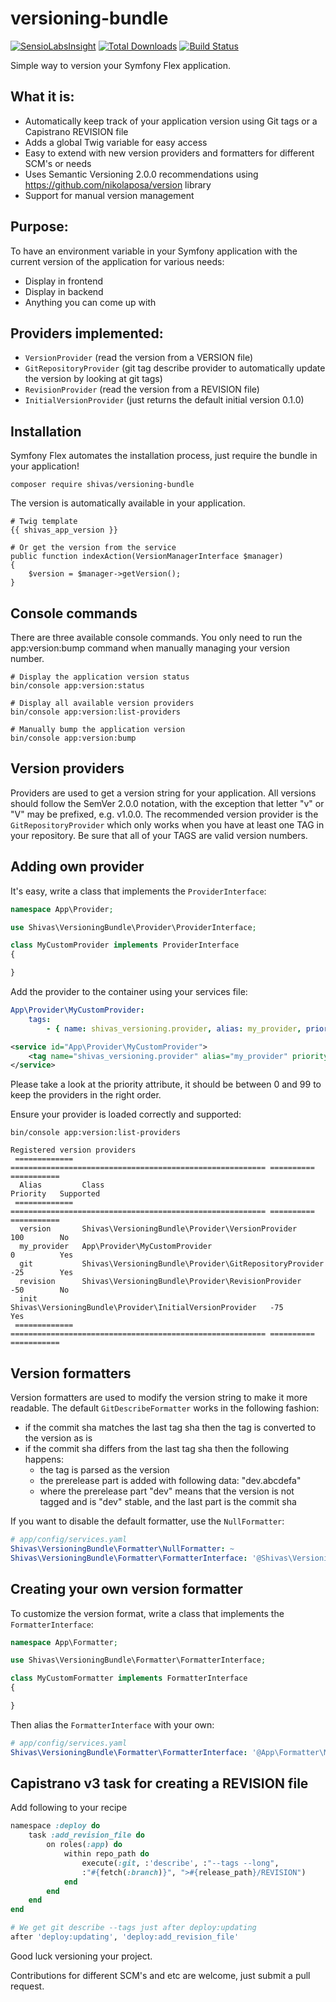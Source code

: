 versioning-bundle
=================

[![SensioLabsInsight](https://insight.sensiolabs.com/projects/d6d73376-b826-46d0-85f5-fd9f77c45c06/mini.png)](https://insight.sensiolabs.com/projects/d6d73376-b826-46d0-85f5-fd9f77c45c06)
[![Total Downloads](https://img.shields.io/packagist/dt/shivas/versioning-bundle.svg?style=flat)](https://packagist.org/packages/shivas/versioning-bundle)
[![Build Status](https://travis-ci.org/shivas/versioning-bundle.svg?branch=master)](https://travis-ci.org/shivas/versioning-bundle)

Simple way to version your Symfony Flex application.

What it is:
-

- Automatically keep track of your application version using Git tags or a Capistrano REVISION file
- Adds a global Twig variable for easy access
- Easy to extend with new version providers and formatters for different SCM's or needs
- Uses Semantic Versioning 2.0.0 recommendations using https://github.com/nikolaposa/version library
- Support for manual version management

Purpose:
-

To have an environment variable in your Symfony application with the current version of the application for various needs:
- Display in frontend
- Display in backend
- Anything you can come up with

Providers implemented:
-

- `VersionProvider` (read the version from a VERSION file)
- `GitRepositoryProvider` (git tag describe provider to automatically update the version by looking at git tags)
- `RevisionProvider` (read the version from a REVISION file)
- `InitialVersionProvider` (just returns the default initial version 0.1.0)

Installation
-

Symfony Flex automates the installation process, just require the bundle in your application!
```console
composer require shivas/versioning-bundle
```

The version is automatically available in your application.
```
# Twig template
{{ shivas_app_version }}

# Or get the version from the service
public function indexAction(VersionManagerInterface $manager)
{
    $version = $manager->getVersion();
}
```

Console commands
-

There are three available console commands. You only need to run the app:version:bump command when manually managing your version number.
```console
# Display the application version status
bin/console app:version:status

# Display all available version providers
bin/console app:version:list-providers

# Manually bump the application version
bin/console app:version:bump
```

Version providers
-

Providers are used to get a version string for your application. All versions should follow the SemVer 2.0.0 notation, with the exception that letter "v" or "V" may be prefixed, e.g. v1.0.0.
The recommended version provider is the `GitRepositoryProvider` which only works when you have at least one TAG in your repository. Be sure that all of your TAGS are valid version numbers.

Adding own provider
-

It's easy, write a class that implements the `ProviderInterface`:
```php
namespace App\Provider;

use Shivas\VersioningBundle\Provider\ProviderInterface;

class MyCustomProvider implements ProviderInterface
{

}
```

Add the provider to the container using your services file:
```yaml
App\Provider\MyCustomProvider:
    tags:
        - { name: shivas_versioning.provider, alias: my_provider, priority: 0 }
```

```xml
<service id="App\Provider\MyCustomProvider">
    <tag name="shivas_versioning.provider" alias="my_provider" priority="0" />
</service>
```

Please take a look at the priority attribute, it should be between 0 and 99 to keep the providers in the right order.

Ensure your provider is loaded correctly and supported:
```console
bin/console app:version:list-providers

Registered version providers
 ============= ========================================================= ========== ===========
  Alias         Class                                                     Priority   Supported
 ============= ========================================================= ========== ===========
  version       Shivas\VersioningBundle\Provider\VersionProvider          100        No
  my_provider   App\Provider\MyCustomProvider                             0          Yes
  git           Shivas\VersioningBundle\Provider\GitRepositoryProvider    -25        Yes
  revision      Shivas\VersioningBundle\Provider\RevisionProvider         -50        No
  init          Shivas\VersioningBundle\Provider\InitialVersionProvider   -75        Yes
 ============= ========================================================= ========== ===========
```

Version formatters
-

Version formatters are used to modify the version string to make it more readable. The default `GitDescribeFormatter` works in the following fashion:

- if the commit sha matches the last tag sha then the tag is converted to the version as is
- if the commit sha differs from the last tag sha then the following happens:
  - the tag is parsed as the version
  - the prerelease part is added with following data: "dev.abcdefa"
  - where the prerelease part "dev" means that the version is not tagged and is "dev" stable, and the last part is the commit sha

If you want to disable the default formatter, use the `NullFormatter`:
```yaml
# app/config/services.yaml
Shivas\VersioningBundle\Formatter\NullFormatter: ~
Shivas\VersioningBundle\Formatter\FormatterInterface: '@Shivas\VersioningBundle\Formatter\NullFormatter'
```

Creating your own version formatter
-

To customize the version format, write a class that implements the `FormatterInterface`:
```php
namespace App\Formatter;

use Shivas\VersioningBundle\Formatter\FormatterInterface;

class MyCustomFormatter implements FormatterInterface
{

}
```

Then alias the `FormatterInterface` with your own:
```yaml
# app/config/services.yaml
Shivas\VersioningBundle\Formatter\FormatterInterface: '@App\Formatter\MyCustomFormatter'
```

Capistrano v3 task for creating a REVISION file
-

Add following to your recipe
```ruby
namespace :deploy do
    task :add_revision_file do
        on roles(:app) do
            within repo_path do
                execute(:git, :'describe', :"--tags --long",
                :"#{fetch(:branch)}", ">#{release_path}/REVISION")
            end
        end
    end
end

# We get git describe --tags just after deploy:updating
after 'deploy:updating', 'deploy:add_revision_file'
```

Good luck versioning your project.

Contributions for different SCM's and etc are welcome, just submit a pull request.
